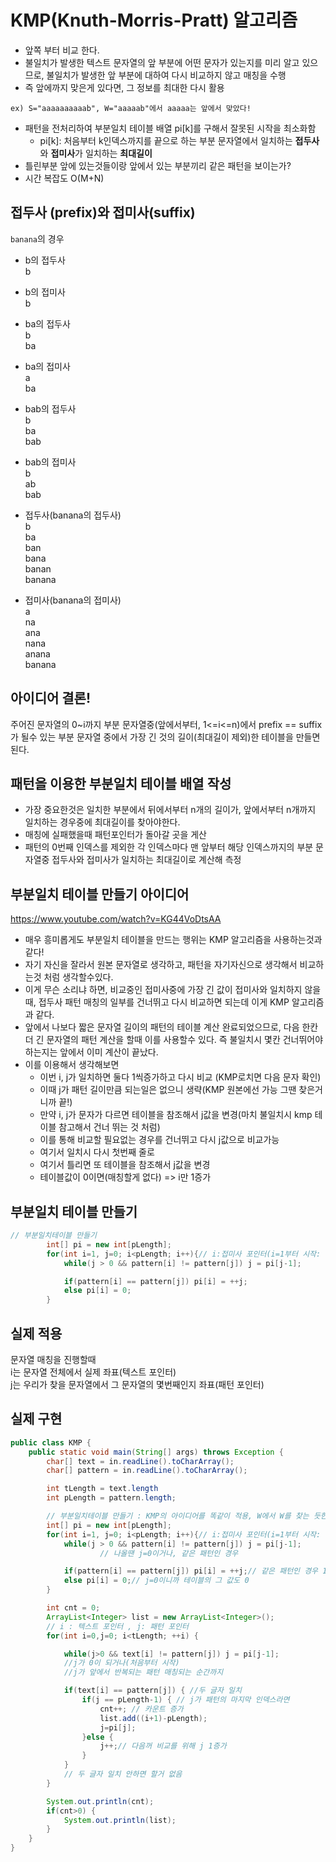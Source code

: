 # KMP(Knuth-Morris-Pratt) 알고리즘

- 앞쪽 부터 비교 한다.
- 불일치가 발생한 텍스트 문자열의 앞 부분에 어떤 문자가 있는지를 미리 알고 있으므로, 불일치가 발생한 앞 부분에 대하여 다시 비교하지 않고 매칭을 수행
- 즉 앞에까지 맞은게 있다면, 그 정보를 최대한 다시 활용

```
ex) S="aaaaaaaaaab", W="aaaaab"에서 aaaaa는 앞에서 맞았다!
```

- 패턴을 전처리하여 부분일치 테이블 배열 pi[k]를 구해서 잘못된 시작을 최소화함
  - pi[k]: 처음부터 k인덱스까지를 끝으로 하는 부분 문자열에서 일치하는 **접두사**와 **접미사**가 일치하는 **최대길이**
- 틀린부분 앞에 있는것들이랑 앞에서 있는 부분끼리 같은 패턴을 보이는가?
- 시간 복잡도 O(M+N)

## 접두사 (prefix)와 접미사(suffix)

`banana`의 경우

- b의 접두사  
  b
- b의 접미사  
  b
- ba의 접두사  
  b  
  ba
- ba의 접미사  
  a  
  ba

- bab의 접두사  
  b  
  ba  
  bab
- bab의 접미사  
  b  
  ab  
  bab
- 접두사(banana의 접두사)  
  b  
  ba  
  ban  
  bana  
  banan  
  banana

- 접미사(banana의 접미사)  
  a  
  na  
  ana  
  nana  
  anana  
  banana

## 아이디어 결론!

주어진 문자열의 0~i까지 부분 문자열중(앞에서부터, 1<=i<=n)에서 prefix == suffix가 될수 있는 부분 문자열 중에서 가장 긴 것의 길이(최대길이 제외)한 테이블을 만들면 된다.

## 패턴을 이용한 부분일치 테이블 배열 작성

- 가장 중요한것은 일치한 부분에서 뒤에서부터 n개의 길이가, 앞에서부터 n개까지 일치하는 경우중에 최대길이를 찾아야한다.
- 매칭에 실패했을때 패턴포인터가 돌아갈 곳을 게산
- 패턴의 0번째 인덱스를 제외한 각 인덱스마다 맨 앞부터 해당 인덱스까지의 부분 문자열중 접두사와 접미사가 일치하는 최대길이로 계산해 측정

## 부분일치 테이블 만들기 아이디어

https://www.youtube.com/watch?v=KG44VoDtsAA

- 매우 흥미롭게도 부분일치 테이블을 만드는 행위는 KMP 알고리즘을 사용하는것과 같다!
- 자기 자신을 잘라서 원본 문자열로 생각하고, 패턴을 자기자신으로 생각해서 비교하는것 처럼 생각할수있다.
- 이게 무슨 소리냐 하면, 비교중인 접미사중에 가장 긴 값이 접미사와 일치하지 않을때, 접두사 패턴 매칭의 일부를 건너뛰고 다시 비교하면 되는데 이게 KMP 알고리즘과 같다.
- 앞에서 나보다 짧은 문자열 길이의 패턴의 테이블 계산 완료되었으므로, 다음 한칸 더 긴 문자열의 패턴 계산을 할때 이를 사용할수 있다. 즉 불일치시 몇칸 건너뛰어야하는지는 앞에서 이미 계산이 끝났다.
- 이를 이용해서 생각해보면
  - 이번 i, j가 일치하면 둘다 1씩증가하고 다시 비교 (KMP로치면 다음 문자 확인)
  - 이때 j가 패턴 길이만큼 되는일은 없으니 생략(KMP 원본에선 가능 그땐 찾은거니까 끝!)
  - 만약 i, j가 문자가 다르면 테이블을 참조해서 j값을 변경(마치 불일치시 kmp 테이블 참고해서 건너 뛰는 것 처럼)
  - 이를 통해 비교할 필요없는 경우를 건너뛰고 다시 j값으로 비교가능
  - 여기서 일치시 다시 첫번째 줄로
  - 여기서 틀리면 또 테이블을 참조해서 j값을 변경
  - 테이블값이 0이면(매칭할게 없다) => i만 1증가

## 부분일치 테이블 만들기

```java
// 부분일치테이블 만들기
		int[] pi = new int[pLength];
	    for(int i=1, j=0; i<pLength; i++){// i:접미사 포인터(i=1부터 시작: 부분일치테이블를 만드는게 목적이므로 첫글자 틀리면 0위치로 가야한다.), j:접두사 포인터
	        while(j > 0 && pattern[i] != pattern[j]) j = pi[j-1];

	        if(pattern[i] == pattern[j]) pi[i] = ++j;
	        else pi[i] = 0;
	    }
```

## 실제 적용

문자열 매칭을 진행할때  
i는 문자열 전체에서 실제 좌표(텍스트 포인터)  
j는 우리가 찾을 문자열에서 그 문자열의 몇번째인지 좌표(패턴 포인터)

## 실제 구현

```java
public class KMP {
	public static void main(String[] args) throws Exception {
		char[] text = in.readLine().toCharArray();
		char[] pattern = in.readLine().toCharArray();

		int tLength = text.length
		int pLength = pattern.length;

		// 부분일치테이블 만들기 : KMP의 아이디어를 똑같이 적용, W에서 W를 찾는 듯한 행위를 해서...
		int[] pi = new int[pLength];
	    for(int i=1, j=0; i<pLength; i++){// i:접미사 포인터(i=1부터 시작: 우리는 부분일치테이블를 만드는게 목적이므로 첫글자 틀리면 0위치로 가야하므로.), j:접두사 포인터
	        while(j > 0 && pattern[i] != pattern[j]) j = pi[j-1];
					// 나올땐 j=0이거나, 같은 패턴인 경우

	        if(pattern[i] == pattern[j]) pi[i] = ++j;// 같은 패턴인 경우 1증가
	        else pi[i] = 0;// j=0이니까 테이블의 그 값도 0
	    }

		int cnt = 0;
		ArrayList<Integer> list = new ArrayList<Integer>();
		// i : 텍스트 포인터 , j: 패턴 포인터
		for(int i=0,j=0; i<tLength; ++i) {

			while(j>0 && text[i] != pattern[j]) j = pi[j-1];
			//j가 0이 되거나(처음부터 시작)
			//j가 앞에서 반복되는 패턴 매칭되는 순간까지

			if(text[i] == pattern[j]) { //두 글자 일치
				if(j == pLength-1) { // j가 패턴의 마지막 인덱스라면
					cnt++; // 카운트 증가
					list.add((i+1)-pLength);
					j=pi[j];
				}else {
					j++;// 다음꺼 비교를 위해 j 1증가
				}
			}
			// 두 글자 일치 안하면 할거 없음
		}

		System.out.println(cnt);
		if(cnt>0) {
			System.out.println(list);
		}
	}
}
```
